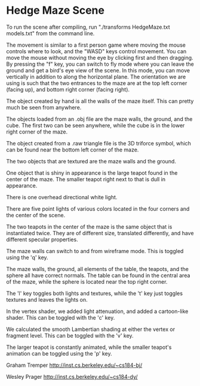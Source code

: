 # Hedge Maze Scene

To run the scene after compiling, run "./transforms HedgeMaze.txt models.txt" from the command line.

The movement is similar to a first person game where moving the mouse controls where to look, and the "WASD" keys control movement. You can move the mouse without moving the eye by clicking first and then dragging. By pressing the "f" key, you can switch to fly mode where you can leave the ground and get a bird's eye view of the scene. In this mode, you can move vertically in addition to along the horizontal plane. The orientation we are using is such that the two entrances to the maze are at the top left corner (facing up), and bottom right corner (facing right).

The object created by hand is all the walls of the maze itself. This can pretty much be seen from anywhere.

The objects loaded from an .obj file are the maze walls, the ground, and the cube. The first two can be seen anywhere, while the cube is in the lower right corner of the maze.

The object created from a .raw triangle file is the 3D triforce symbol, which can be found near the bottom left corner of the maze.

The two objects that are textured are the maze walls and the ground.

One object that is shiny in appearance is the large teapot found in the center of the maze. The smaller teapot right next to that is dull in appearance.

There is one overhead directional white light.

There are five point lights of various colors located in the four corners and the center of the scene.

The two teapots in the center of the maze is the same object that is instantiated twice. They are of different size, translated differently, and have different specular properties.

The maze walls can switch to and from wireframe mode. This is toggled using the 'q' key.

The maze walls, the ground, all elements of the table, the teapots, and the sphere all have correct normals. The table can be found in the central area of the maze, while the sphere is located near the top right corner.

The 'l' key toggles both lights and textures, while the 't' key just toggles textures and leaves the lights on.

In the vertex shader, we added light attenuation, and added a cartoon-like shader. This can be toggled with the 'c' key.

We calculated the smooth Lambertian shading at either the vertex or fragment level. This can be toggled with the 'v' key.

The larger teapot is constantly animated, while the smaller teapot's animation can be toggled using the 'p' key.

Graham Tremper
http://inst.cs.berkeley.edu/~cs184-bj/

Wesley Prager
http://inst.cs.berkeley.edu/~cs184-dy/
